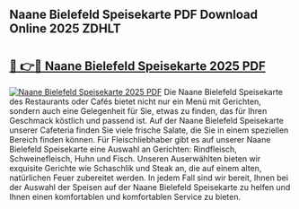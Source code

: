 ## Naane Bielefeld Speisekarte PDF Download Online 2025 ZDHLT

# <h2><a href="http://gc8n85.nevu.top/?p=Naane+Bielefeld+Speisekarte">🔗 👉🔴 Naane Bielefeld Speisekarte 2025 PDF</a></h2>

[![Naane Bielefeld Speisekarte 2025 PDF](https://i.imgur.com/dBaPXMq.png)](http://gc8n85.nevu.top/?p=Naane+Bielefeld+Speisekarte)
Die Naane Bielefeld Speisekarte des Restaurants oder Cafés bietet nicht nur ein Menü mit Gerichten, sondern auch eine Gelegenheit für Sie, etwas zu finden, das für Ihren Geschmack köstlich und passend ist. Auf der Naane Bielefeld Speisekarte unserer Cafeteria finden Sie viele frische Salate, die Sie in einem speziellen Bereich finden können. Für Fleischliebhaber gibt es auf unserer Naane Bielefeld Speisekarte eine Auswahl an Gerichten: Rindfleisch, Schweinefleisch, Huhn und Fisch. Unseren Auserwählten bieten wir exquisite Gerichte wie Schaschlik und Steak an, die auf einem alten, natürlichen Feuer zubereitet werden. In jedem Fall sind wir bereit, Ihnen bei der Auswahl der Speisen auf der Naane Bielefeld Speisekarte zu helfen und Ihnen einen komfortablen und komfortablen Service zu bieten.
